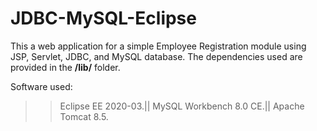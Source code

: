 # JDBC-MySQL-Eclipse
This a web application for a simple Employee Registration module using JSP, Servlet, JDBC, and MySQL database.
The dependencies used are provided in the **/lib/** folder.

Software used:
>> Eclipse EE 2020-03.||
>> MySQL Workbench 8.0 CE.||
>> Apache Tomcat 8.5.
